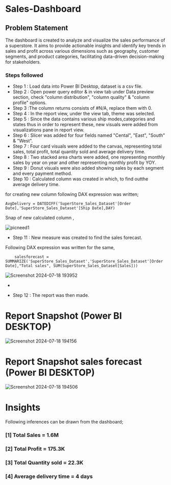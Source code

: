 # Sales-Dashboard


## Problem Statement

The dashboard is created to analyze and visualize the sales performance of a superstore. It aims to provide actionable insights and identify key trends in sales and profit across various dimensions such as geography, customer segments, and product categories, facilitating data-driven decision-making for stakeholders.


### Steps followed 

- Step 1 : Load data into Power BI Desktop, dataset is a csv file.
- Step 2 : Open power query editor & in view tab under Data preview section, check "column distribution", "column quality" & "column profile" options.
- Step 3 :The column returns consists of #N/A, replace them with 0.
- Step 4 : In the report view, under the view tab, theme was selected.
- Step 5 : Since the data contains various ship modes,categories and states thus in order to represent these, new visuals were added from  visualizations pane in report view. 
- Step 6 : Slicer was added for four fields named "Cental", "East", "South" & "West".
- Step 7 : Four card visuals were added to the canvas, representing total sales, total profit, total quantity sold and average delivery time. 
- Step 8 : Two stacked area charts were added, one representing monthly sales by year on year and other representing monthly profit by YOY. 
- Step 9 : Donut visuals were also added showing sales by each segment and every payment method.  
- Step 10 : Calculated column was created in which, to find outthe average delivery time.

for creating new column following DAX expression was written;
       
    AvgDelivery = DATEDIFF('SuperStore_Sales_Dataset'[Order Date],'SuperStore_Sales_Dataset'[Ship Date],DAY)
        
Snap of new calculated column ,

![picneed1](https://github.com/user-attachments/assets/e983c279-0133-4481-8a7b-d8c76c9fc35c)

        
- Step 11 : New measure was created to find the sales forecast.

Following DAX expression was written for the same,
        
        salesforecast = SUMMARIZE('SuperStore_Sales_Dataset','SuperStore_Sales_Dataset'[Order Date],"Total sales", SUM(SuperStore_Sales_Dataset[Sales]))
        

![Screenshot 2024-07-18 193952](https://github.com/user-attachments/assets/7287618b-c949-4fd6-8adf-61af9bd8fdd4)

        
 - 

 
 - Step 12 : The report was then made.
 

# Report Snapshot  (Power BI DESKTOP)


![Screenshot 2024-07-18 194156](https://github.com/user-attachments/assets/3cef2ed4-b629-4978-a246-47957b5b2a64)

 
 # Report Snapshot  sales forecast (Power BI DESKTOP)

 
![Screenshot 2024-07-18 194506](https://github.com/user-attachments/assets/66776fb5-400e-4a40-9082-8a584de4e279)

# Insights


Following inferences can be drawn from the dashboard;

### [1] Total Sales = 1.6M

### [2] Total Profit = 175.3K

### [3] Total Quantity sold = 22.3K

### [4] Average delivery time = 4 days





